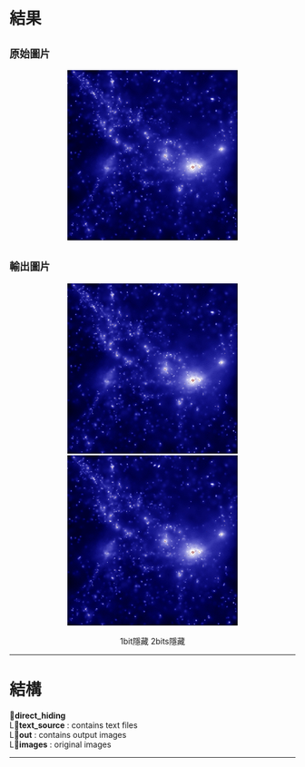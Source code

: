 # 結果
## `原始圖片`
<p align="center">
  <img src="/direct_hiding/images/image.jpg" width="300" alt="original image">
</p>

## `輸出圖片`
<p align="center">
  <img src="/direct_hiding/out/out_0.bmp" width="300">  
  <img src="/direct_hiding/out/out_1.bmp" width="300">  
</p>
<p align="center">
  1bit隱藏 2bits隱藏
</p>



---

# 結構
:file_folder:**direct_hiding**  
  L:file_folder:**text_source** : contains text files  
  L:file_folder:**out** : contains output images  
  L:file_folder:**images** : original images  

---

#

